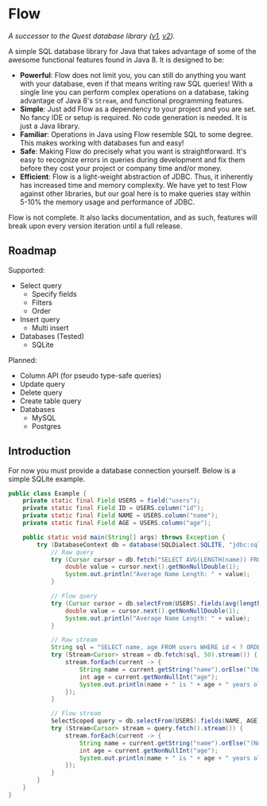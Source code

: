 # Flow

_A successor to the Quest database library ([v1](https://github.com/thekeenant/quest), 
[v2](https://github.com/thekeenant/quest-v2))._

A simple SQL database library for Java that takes advantage of some of the awesome
functional features found in Java 8. It is designed to be:

* **Powerful**: Flow does not limit you, you can still do anything you want with your database,
  even if that means writing raw SQL queries! With a single line you can perform complex operations 
  on a database, taking advantage of Java 8's `Stream`, and functional programming features.
* **Simple**: Just add Flow as a dependency to your project and you are set. No fancy IDE
  or setup is required. No code generation is needed. It is just a Java library.
* **Familiar**: Operations in Java using Flow resemble SQL to some degree. This makes working with
  databases fun and easy!
* **Safe**: Making Flow do precisely what you want is straightforward. It's easy to recognize errors
  in queries during development and fix them before they cost your project or company time and/or money.
* **Efficient**: Flow is a light-weight abstraction of JDBC. Thus, it inherently has increased time
  and memory complexity. We have yet to test Flow against other libraries, but our goal here is 
  to make queries stay within 5-10% the memory usage and performance of JDBC.

Flow is not complete. It also lacks documentation, and as such, features will break upon every 
version iteration until a full release.

## Roadmap

Supported:

* Select query
    * Specify fields
    * Filters
    * Order
* Insert query
    * Multi insert
* Databases (Tested)
    * SQLite

Planned:
* Column API (for pseudo type-safe queries)
* Update query
* Delete query
* Create table query
* Databases
    * MySQL
    * Postgres

## Introduction

For now you must provide a database connection yourself. Below is a simple SQLite example.

```java
public class Example {
    private static final Field USERS = field("users");
    private static final Field ID = USERS.column("id");
    private static final Field NAME = USERS.column("name");
    private static final Field AGE = USERS.column("age");

    public static void main(String[] args) throws Exception {
        try (DatabaseContext db = database(SQLDialect.SQLITE, "jdbc:sqlite:sample.db")) {
            // Raw query
            try (Cursor cursor = db.fetch("SELECT AVG(LENGTH(name)) FROM users")) {
                double value = cursor.next().getNonNullDouble(1);
                System.out.println("Average Name Length: " + value);
            }

            // Flow query
            try (Cursor cursor = db.selectFrom(USERS).fields(avg(length(NAME))).fetch()) {
                double value = cursor.next().getNonNullDouble(1);
                System.out.println("Average Name Length: " + value);
            }

            // Raw stream
            String sql = "SELECT name, age FROM users WHERE id < ? ORDER BY age ASC";
            try (Stream<Cursor> stream = db.fetch(sql, 50).stream()) {
                stream.forEach(current -> {
                    String name = current.getString("name").orElse("(No Name)");
                    int age = current.getNonNullInt("age");
                    System.out.println(name + " is " + age + " years old");
                });
            }

            // Flow stream
            SelectScoped query = db.selectFrom(USERS).fields(NAME, AGE).where(ID.lt(50)).order(orderAsc(AGE));
            try (Stream<Cursor> stream = query.fetch().stream()) {
                stream.forEach(current -> {
                    String name = current.getString("name").orElse("(No Name)");
                    int age = current.getNonNullInt("age");
                    System.out.println(name + " is " + age + " years old");
                });
            }
        }
    }
}

```